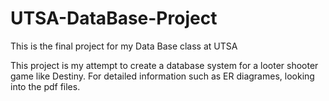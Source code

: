 # UTSA-DataBase-Project
This is the final project for my Data Base class at UTSA

This project is my attempt to create a database system for a looter shooter game like Destiny.
For detailed information such as ER diagrames, looking into the pdf files.
